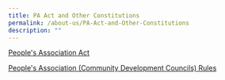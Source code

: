 ```yaml
---
title: PA Act and Other Constitutions
permalink: /about-us/PA-Act-and-Other-Constitutions
description: ""
---
```

[People's Association Act](https://sso.agc.gov.sg/Act/PAA1960)

[People's Association (Community Development Councils) Rules](https://sso.agc.gov.sg/SL/227-R2?DocDate=20151109)